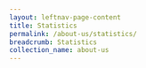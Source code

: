 ```yaml
---
layout: leftnav-page-content
title: Statistics
permalink: /about-us/statistics/
breadcrumb: Statistics
collection_name: about-us
---
```

